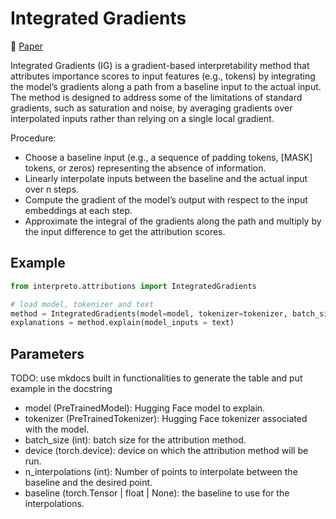 # Integrated Gradients

📰 [Paper](https://arxiv.org/abs/1703.01365)

Integrated Gradients (IG) is a gradient-based interpretability method that attributes importance scores to input features (e.g., tokens) by integrating the model’s gradients along a path from a baseline input to the actual input. The method is designed to address some of the limitations of standard gradients, such as saturation and noise, by averaging gradients over interpolated inputs rather than relying on a single local gradient.

Procedure:

- Choose a baseline input (e.g., a sequence of padding tokens, [MASK] tokens, or zeros) representing the absence of information.
- Linearly interpolate inputs between the baseline and the actual input over n steps.
- Compute the gradient of the model’s output with respect to the input embeddings at each step.
- Approximate the integral of the gradients along the path and multiply by the input difference to get the attribution scores.

## Example

```python
from interpreto.attributions import IntegratedGradients

# load model, tokenizer and text
method = IntegratedGradients(model=model, tokenizer=tokenizer, batch_size=4, n_interpolations=50)
explanations = method.explain(model_inputs = text)
```

## Parameters

TODO: use mkdocs built in functionalities to generate the table and put example in the docstring

- model (PreTrainedModel): Hugging Face model to explain.
- tokenizer (PreTrainedTokenizer): Hugging Face tokenizer associated with the model.
- batch_size (int): batch size for the attribution method.
- device (torch.device): device on which the attribution method will be run.
- n_interpolations (int): Number of points to interpolate between the baseline and the desired point.
- baseline (torch.Tensor | float | None): the baseline to use for the interpolations.
